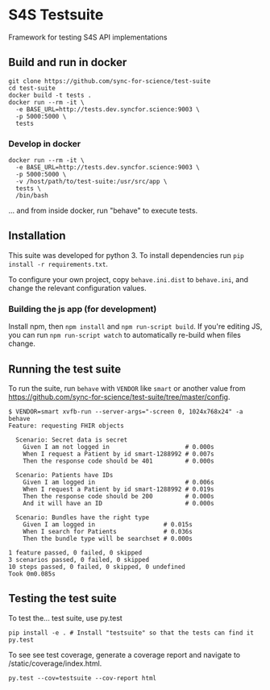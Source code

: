 # S4S Testsuite

Framework for testing S4S API implementations

## Build and run in docker

    git clone https://github.com/sync-for-science/test-suite
    cd test-suite
    docker build -t tests .
    docker run --rm -it \
      -e BASE_URL=http://tests.dev.syncfor.science:9003 \
      -p 5000:5000 \
      tests
      
### Develop in docker

    docker run --rm -it \
      -e BASE_URL=http://tests.dev.syncfor.science:9003 \
      -p 5000:5000 \
      -v /host/path/to/test-suite:/usr/src/app \
      tests \
      /bin/bash
      
... and from inside docker, run "behave" to execute tests.

## Installation

This suite was developed for python 3. To install dependencies run `pip install -r requirements.txt`.

To configure your own project, copy `behave.ini.dist` to `behave.ini`, and change the relevant configuration values.

### Building the js app (for development)

Install npm, then `npm install` and `npm run-script build`. If you're editing
JS, you can run `npm run-script watch` to automatically re-build when files
change.

## Running the test suite

To run the suite, run `behave` with `VENDOR` like `smart` or another value from https://github.com/sync-for-science/test-suite/tree/master/config.

```
$ VENDOR=smart xvfb-run --server-args="-screen 0, 1024x768x24" -a behave
Feature: requesting FHIR objects

  Scenario: Secret data is secret
    Given I am not logged in                     # 0.000s
    When I request a Patient by id smart-1288992 # 0.007s
    Then the response code should be 401         # 0.000s

  Scenario: Patients have IDs
    Given I am logged in                         # 0.006s
    When I request a Patient by id smart-1288992 # 0.019s
    Then the response code should be 200         # 0.000s
    And it will have an ID                       # 0.000s

  Scenario: Bundles have the right type
    Given I am logged in                   # 0.015s
    When I search for Patients             # 0.036s
    Then the bundle type will be searchset # 0.000s

1 feature passed, 0 failed, 0 skipped
3 scenarios passed, 0 failed, 0 skipped
10 steps passed, 0 failed, 0 skipped, 0 undefined
Took 0m0.085s
```

## Testing the test suite

To test the... test suite, use py.test

```
pip install -e . # Install "testsuite" so that the tests can find it
py.test
```

To see see test coverage, generate a coverage report and navigate to
/static/coverage/index.html.

```
py.test --cov=testsuite --cov-report html
```
